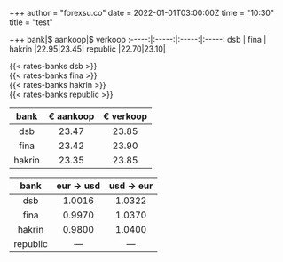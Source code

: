+++
author = "forexsu.co"
date = 2022-01-01T03:00:00Z
time = "10:30"
title = "test"

+++
bank|$ aankoop|$ verkoop
:-----:|:-----:|:-----:|:-----:
dsb | 
fina |
hakrin  |22.95|23.45|
republic  |22.70|23.10|

{{< rates-banks dsb >}}
<br>
{{< rates-banks fina >}}
<br>
{{< rates-banks hakrin >}}
<br>
{{< rates-banks republic >}}

bank|€ aankoop|€ verkoop
:-----:|:-----:|:-----:
dsb  |23.47|23.85
fina  |23.42|23.90
hakrin  |23.35|23.85

bank|eur → usd|usd → eur
:-----:|:-----:|:-----:
dsb  |1.0016|1.0322
fina  |0.9970|1.0370
hakrin  |0.9800|1.0400
republic  |—|—
